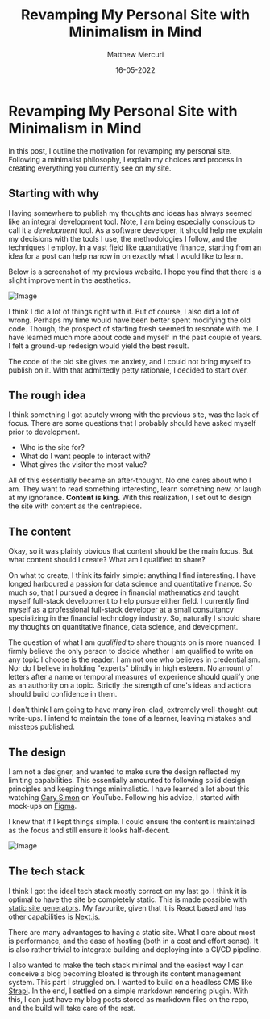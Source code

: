 ﻿---
title: Revamping My Personal Site with Minimalism in Mind
date: 16-05-2022
author: Matthew Mercuri
---

# Revamping My Personal Site with Minimalism in Mind
In this post, I outline the motivation for revamping my personal site. Following a minimalist philosophy, I explain my choices and process in creating everything you currently see on my site.

## Starting with why
Having somewhere to publish my thoughts and ideas has always seemed like an integral development tool. Note, I am being especially conscious to call it a *development* tool. As a software developer, it should help me explain my decisions with the tools I use, the methodologies I follow, and the techniques I employ. In a vast field like quantitative finance, starting from an idea for a post can help narrow in on exactly what I would like to learn.

Below is a screenshot of my previous website. I hope you find that there is a slight improvement in the aesthetics.

![Image](/images/post_assets/revamp/old_site.png)

I think I did a lot of things right with it. But of course, I also did a lot of wrong. Perhaps my time would have been better spent modifying the old code. Though, the prospect of starting fresh seemed to resonate with me. I have learned much more about code and myself in the past couple of years. I felt a ground-up redesign would yield the best result.

The code of the old site gives me anxiety, and I could not bring myself to publish on it. With that admittedly petty rationale, I decided to start over.

## The rough idea
I think something I got acutely wrong with the previous site, was the lack of focus. There are some questions that I probably should have asked myself prior to development.
- Who is the site for? 
- What do I want people to interact with? 
- What gives the visitor the most value?

All of this essentially became an after-thought. No one cares about who I am. They want to read something interesting, learn something new, or laugh at my ignorance. **Content is king.** With this realization, I set out to design the site with content as the centrepiece.

## The content
Okay, so it was plainly obvious that content should be the main focus. But what content should I create? What am I qualified to share?

On what to create, I think its fairly simple: anything I find interesting. I have longed harboured a passion for data science and quantitative finance. So much so, that I pursued a degree in financial mathematics and taught myself full-stack development to help pursue either field. I currently find myself as a professional full-stack developer at a small consultancy specializing in the financial technology industry. So, naturally I should share my thoughts on quantitative finance, data science, and development.

The question of what I am *qualified* to share thoughts on is more nuanced. I firmly believe the only person to decide whether I am qualified to write on any topic I choose is the reader. I am not one who believes in credentialism. Nor do I believe in holding "experts" blindly in high esteem. No amount of letters after a name or temporal measures of experience should qualify one as an authority on a topic. Strictly the strength of one's ideas and actions should build confidence in them.

I don't think I am going to have many iron-clad, extremely well-thought-out write-ups. I intend to maintain the tone of a learner, leaving mistakes and missteps published.

## The design
I am not a designer, and wanted to make sure the design reflected my limiting capabilities. This essentially amounted to following solid design principles and keeping things minimalistic. I have learned a lot about this watching [Gary Simon](https://www.youtube.com/channel/UCVyRiMvfUNMA1UPlDPzG5Ow) on YouTube. Following his advice, I started with mock-ups on [Figma](https://www.figma.com/).

I knew that if I kept things simple. I could ensure the content is maintained as the focus and still ensure it looks half-decent.

![Image](/images/post_assets/revamp/figma_design.png)

## The tech stack
I think I got the ideal tech stack mostly correct on my last go. I think it is optimal to have the site be completely static. This is made possible with [static site generators](https://www.netlify.com/blog/2020/04/14/what-is-a-static-site-generator-and-3-ways-to-find-the-best-one/). My favourite, given that it is React based and has other capabilities is [Next.js](https://nextjs.org/).

There are many advantages to having a static site. What I care about most is performance, and the ease of hosting (both in a cost and effort sense). It is also rather trivial to integrate building and deploying into a CI/CD pipeline.

I also wanted to make the tech stack minimal and the easiest way I can conceive a blog becoming bloated is through its content management system. This part I struggled on. I wanted to build on a headless CMS like [Strapi](https://strapi.io/). In the end, I settled on a simple markdown rendering plugin. With this, I can just have my blog posts stored as markdown files on the repo, and the build will take care of the rest.
